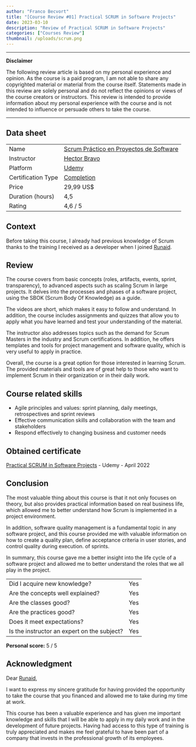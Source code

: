 ```yaml
---
author: "Franco Becvort"
title: "[Course Review #01] Practical SCRUM in Software Projects"
date: 2023-03-10
description: "Review of Practical SCRUM in Software Projects"
categories: ["Courses Review"]
thumbnail: /uploads/scrum.png
---
```


---

**Disclaimer**

The following review article is based on my personal experience and opinion. As the course is a paid program, I am not able to share any copyrighted material or material from the course itself. Statements made in this review are solely personal and do not reflect the opinions or views of the course creators or instructors. This review is intended to provide information about my personal experience with the course and is not intended to influence or persuade others to take the course.

---

## Data sheet

|                    |                                                                                                   |
| ------------------ | ------------------------------------------------------------------------------------------------- |
| Name               | [Scrum Práctico en Proyectos de Software](https://www.udemy.com/course/scrum-practico/)           |
| Instructor         | [Hector Bravo](https://www.linkedin.com/in/hgbravo/?locale=en_US)                                 |
| Platform           | [Udemy](https://www.udemy.com/)                                                                   |
| Certification Type | [Completion](https://support.udemy.com/hc/en-us/sections/360011037194-Certificates-of-Completion) |
| Price              | 29,99 US$                                                                                         |
| Duration \(hours\) | 4,5                                                                                               |
| Rating             | 4,6 / 5                                                                                           |

## Context

Before taking this course, I already had previous knowledge of Scrum thanks to the training I received as a developer when I joined [Runaid](https://www.runaid.com.ar/index.php?languaje=en).

## Review

The course covers from basic concepts \(roles, artifacts, events, sprint, transparency\), to advanced aspects such as scaling Scrum in large projects. It delves into the processes and phases of a software project, using the SBOK \(Scrum Body Of Knowledge\) as a guide.

The videos are short, which makes it easy to follow and understand. In addition, the course includes assignments and quizzes that allow you to apply what you have learned and test your understanding of the material.

The instructor also addresses topics such as the demand for Scrum Masters in the industry and Scrum certifications. In addition, he offers templates and tools for project management and software quality, which is very useful to apply in practice.

Overall, the course is a great option for those interested in learning Scrum. The provided materials and tools are of great help to those who want to implement Scrum in their organization or in their daily work.

## Course related skills

- Agile principles and values: sprint planning, daily meetings, retrospectives and sprint reviews
- Effective communication skills and collaboration with the team and stakeholders
- Respond effectively to changing business and customer needs

## Obtained certificate

[Practical SCRUM in Software Projects](https://udemy-certificate.s3.amazonaws.com/pdf/UC-f3e555f6-20e5-4ad9-a4a1-fcd6982930f1.pdf) - Udemy - April 2022

## Conclusion

The most valuable thing about this course is that it not only focuses on theory, but also provides practical information based on real business life, which allowed me to better understand how Scrum is implemented in a project environment.

In addition, software quality management is a fundamental topic in any software project, and this course provided me with valuable information on how to create a quality plan, define acceptance criteria in user stories, and control quality during execution. of sprints.

In summary, this course gave me a better insight into the life cycle of a software project and allowed me to better understand the roles that we all play in the project.

|                                             |     |
| ------------------------------------------- | --- |
| Did I acquire new knowledge?                | Yes |
| Are the concepts well explained?            | Yes |
| Are the classes good?                       | Yes |
| Are the practices good?                     | Yes |
| Does it meet expectations?                  | Yes |
| Is the instructor an expert on the subject? | Yes |

**Personal score:** 5 / 5

## Acknowledgment

Dear [Runaid](https://www.runaid.com.ar/index.php?languaje=en),

I want to express my sincere gratitude for having provided the opportunity to take the course that you financed and allowed me to take during my time at work.

This course has been a valuable experience and has given me important knowledge and skills that I will be able to apply in my daily work and in the development of future projects. Having had access to this type of training is truly appreciated and makes me feel grateful to have been part of a company that invests in the professional growth of its employees.
